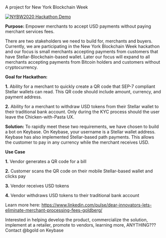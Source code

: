 A project for New York Blockchain Week

[![NYBW2020 Hackathon Demo](https://img.youtube.com/vi/WKBL2advYdo/0.jpg)](https://youtu.be/WKBL2advYdo)

<b>Purpose:</b> Empower merchants to accept USD payments without paying merchant services fees.

There are two stakeholders we need to build for, merchants and buyers.  Currently, we are participating in the New York Blockchain Week hackathon and our focus is small merchants accepting payments from customers that have Stellar-Blockchain-based wallet.  Later our focus will expand to all merchants accepting payments from Bitcoin holders and customers without cryptocurrency.

<b>Goal for Hackathon:</b>

<b>1.</b>  Ability for a merchant to quickly create a QR code that SEP-7 compliant Stellar wallets can read.  This QR code should include amount, currency, and payment address.

<b>2.</b>  Ability for a merchant to withdraw USD tokens from their Stellar wallet to their traditional bank account.  Only during the KYC process should the user leave the Chicken-with-Pasta UX.

<b>Solution:</b> To rapidly meet these two requirements, we have chosen to build a bot on Keybase.  On Keybase, your username is a Stellar wallet address.  Keybase has also implemented Stellar-based path payments.  This allows the customer to pay in any currency while the merchant receives USD.

<b>Use Case</b>

<b>1.</b> Vendor generates a QR code for a bill

<b>2.</b> Customer scans the QR code on their mobile Stellar-based wallet and clicks pay

<b>3.</b> Vendor receives USD tokens

<b>4.</b> Vendor withdraws USD tokens to their traditional bank account

Learn more here: https://www.linkedin.com/pulse/dear-innovators-lets-eliminate-merchant-processing-fees-goldberg/

Interested in helping develop the product, commercialize the solution, implement at a retailer, promote to vendors, learning more, ANYTHING???  Contact @bgold on Keybase
